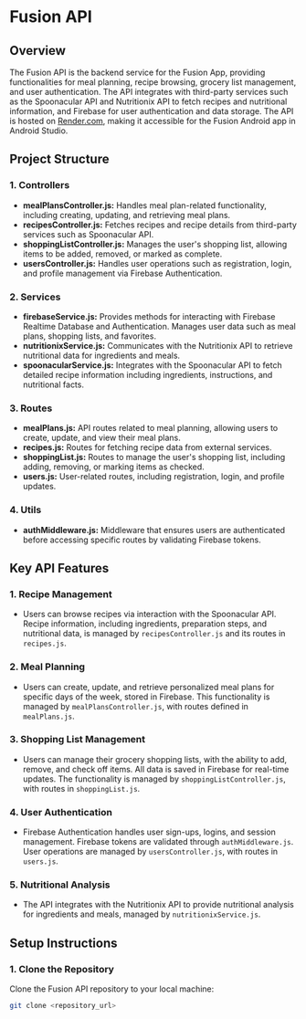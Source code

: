 # **Fusion API**

## **Overview**
The Fusion API is the backend service for the Fusion App, providing functionalities for meal planning, recipe browsing, grocery list management, and user authentication. The API integrates with third-party services such as the Spoonacular API and Nutritionix API to fetch recipes and nutritional information, and Firebase for user authentication and data storage. The API is hosted on [Render.com](https://render.com), making it accessible for the Fusion Android app in Android Studio.

## **Project Structure**

### 1. **Controllers**
- **mealPlansController.js:** Handles meal plan-related functionality, including creating, updating, and retrieving meal plans.
- **recipesController.js:** Fetches recipes and recipe details from third-party services such as Spoonacular API.
- **shoppingListController.js:** Manages the user's shopping list, allowing items to be added, removed, or marked as complete.
- **usersController.js:** Handles user operations such as registration, login, and profile management via Firebase Authentication.

### 2. **Services**
- **firebaseService.js:** Provides methods for interacting with Firebase Realtime Database and Authentication. Manages user data such as meal plans, shopping lists, and favorites.
- **nutritionixService.js:** Communicates with the Nutritionix API to retrieve nutritional data for ingredients and meals.
- **spoonacularService.js:** Integrates with the Spoonacular API to fetch detailed recipe information including ingredients, instructions, and nutritional facts.

### 3. **Routes**
- **mealPlans.js:** API routes related to meal planning, allowing users to create, update, and view their meal plans.
- **recipes.js:** Routes for fetching recipe data from external services.
- **shoppingList.js:** Routes to manage the user's shopping list, including adding, removing, or marking items as checked.
- **users.js:** User-related routes, including registration, login, and profile updates.

### 4. **Utils**
- **authMiddleware.js:** Middleware that ensures users are authenticated before accessing specific routes by validating Firebase tokens.

## **Key API Features**

### 1. **Recipe Management**
- Users can browse recipes via interaction with the Spoonacular API. Recipe information, including ingredients, preparation steps, and nutritional data, is managed by `recipesController.js` and its routes in `recipes.js`.

### 2. **Meal Planning**
- Users can create, update, and retrieve personalized meal plans for specific days of the week, stored in Firebase. This functionality is managed by `mealPlansController.js`, with routes defined in `mealPlans.js`.

### 3. **Shopping List Management**
- Users can manage their grocery shopping lists, with the ability to add, remove, and check off items. All data is saved in Firebase for real-time updates. The functionality is managed by `shoppingListController.js`, with routes in `shoppingList.js`.

### 4. **User Authentication**
- Firebase Authentication handles user sign-ups, logins, and session management. Firebase tokens are validated through `authMiddleware.js`. User operations are managed by `usersController.js`, with routes in `users.js`.

### 5. **Nutritional Analysis**
- The API integrates with the Nutritionix API to provide nutritional analysis for ingredients and meals, managed by `nutritionixService.js`.

## **Setup Instructions**

### 1. **Clone the Repository**
Clone the Fusion API repository to your local machine:
```bash
git clone <repository_url>
